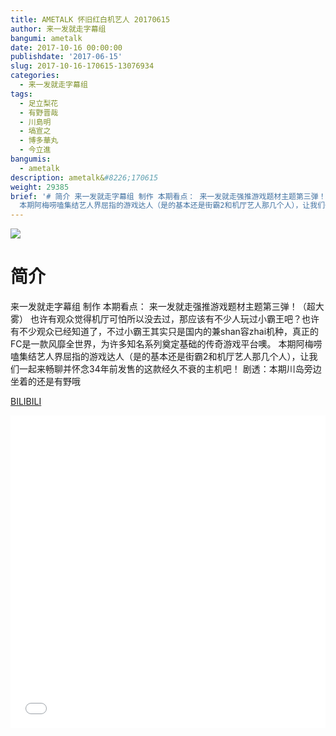 ```yaml
---
title: AMETALK 怀旧红白机艺人 20170615
author: 来一发就走字幕组
bangumi: ametalk
date: 2017-10-16 00:00:00
publishdate: '2017-06-15'
slug: 2017-10-16-170615-13076934
categories:
  - 来一发就走字幕组
tags:
  - 足立梨花
  - 有野晋哉
  - 川島明
  - 塙宣之
  - 博多華丸
  - 今立進
bangumis:
  - ametalk
description: ametalk&#8226;170615
weight: 29385
brief: '# 简介 来一发就走字幕组 制作 本期看点： 来一发就走强推游戏题材主题第三弹！（超大雾） 也许有观众觉得机厅可怕所以没去过，那应该有不少人玩过小霸王吧？也许有不少观众已经知道了，不过小霸王其实只是国内的兼shan容zhai机种，真正的FC是一款风靡全世界，为许多知名系列奠定基础的传奇游戏平台噢。
  本期阿梅唠嗑集结艺人界屈指的游戏达人（是的基本还是街霸2和机厅艺人那几个人），让我们一起来畅聊并怀念34年前发售的这款经久不衰的主机吧！ 剧透：本期川岛旁边坐着的还是有野哦'
---
```


![](https://i.imgur.com/kS7oVFt.jpg)

# 简介  
来一发就走字幕组 制作
本期看点：
来一发就走强推游戏题材主题第三弹！（超大雾）
也许有观众觉得机厅可怕所以没去过，那应该有不少人玩过小霸王吧？也许有不少观众已经知道了，不过小霸王其实只是国内的兼shan容zhai机种，真正的FC是一款风靡全世界，为许多知名系列奠定基础的传奇游戏平台噢。
本期阿梅唠嗑集结艺人界屈指的游戏达人（是的基本还是街霸2和机厅艺人那几个人），让我们一起来畅聊并怀念34年前发售的这款经久不衰的主机吧！
剧透：本期川岛旁边坐着的还是有野哦

  [BILIBILI](https://www.bilibili.com/video/av13076934/)


<div class="vcontainer">  <iframe class='video' src="//www.bilibili.com/blackboard/player.html?aid=13076934" width="100%" height="500" frameborder="0" allowfullscreen="allowfullscreen"></iframe></div>
